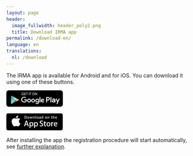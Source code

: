 ```yaml
---
layout: page
header:
  image_fullwidth: header_poly2.png
  title: Download IRMA app
permalink: /download-en/
language: en
translations:
  nl: /download
---
```


The IRMA app is available for Android and for iOS. You can download it using one of these buttons.

<a href="https://play.google.com/store/apps/details?id=org.irmacard.cardemu" target="_blank"><img src="/images/google-play-badge.png" alt="Play Store" width="150"></a> 

<a href="https://itunes.apple.com/us/app/irma-authentication/id1294092994" target="_blank"><img src="/images/app-store-badge.png" alt="Apple Store" width="150"></a>

After installing the app the registration procedure will start
automatically, see [further explanation](/irma-start).
